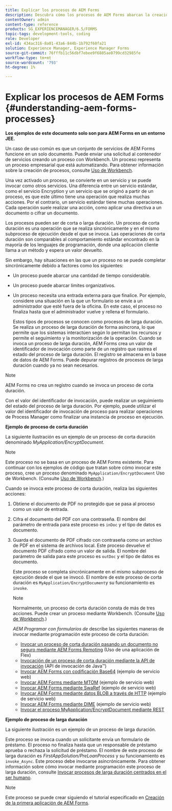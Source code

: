 ```yaml
---
title: Explicar los procesos de AEM Forms
description: Descubra cómo los procesos de AEM Forms abarcan la creación, el envío, la gestión de datos, la validación, la integración, la automatización del flujo de trabajo y la administración de resultados.
contentOwner: admin
content-type: reference
products: SG_EXPERIENCEMANAGER/6.5/FORMS
topic-tags: development-tools, coding
role: Developer
exl-id: 434ac316-8a01-43a6-844b-1b792f60fa21
solution: Experience Manager, Experience Manager Forms
source-git-commit: 76fffb11c56dbf7ebee9f6805ae0799cd32985fe
workflow-type: tm+mt
source-wordcount: '793'
ht-degree: 1%

---
```


# Explicar los procesos de AEM Forms {#understanding-aem-forms-processes}

**Los ejemplos de este documento solo son para AEM Forms en un entorno JEE.**

Un caso de uso común es que un conjunto de servicios de AEM Forms funcione en un solo documento. Puede enviar una solicitud al contenedor de servicios creando un proceso con Workbench. Un proceso representa un proceso empresarial que está automatizando. Para obtener información sobre la creación de procesos, consulte [Uso de Workbench](https://www.adobe.com/go/learn_aemforms_workbench_63).

Una vez activado un proceso, se convierte en un servicio y se puede invocar como otros servicios. Una diferencia entre un servicio estándar, como el servicio Encryption y un servicio que se originó a partir de un proceso, es que este último tiene una operación que realiza muchas acciones. Por el contrario, un servicio estándar tiene muchas operaciones. Cada operación suele realizar una acción, como aplicar una directiva a un documento o cifrar un documento.

Los procesos pueden ser de corta o larga duración. Un proceso de corta duración es una operación que se realiza sincrónicamente y en el mismo subproceso de ejecución desde el que se invoca. Las operaciones de corta duración son comparables al comportamiento estándar encontrado en la mayoría de los lenguajes de programación, donde una aplicación cliente llama a un método y espera un valor devuelto.

Sin embargo, hay situaciones en las que un proceso no se puede completar sincrónicamente debido a factores como los siguientes:

* Un proceso puede abarcar una cantidad de tiempo considerable.
* Un proceso puede abarcar límites organizativos.
* Un proceso necesita una entrada externa para que finalice. Por ejemplo, considere una situación en la que un formulario se envíe a un administrador que esté fuera de la oficina. En este caso, el proceso no finaliza hasta que el administrador vuelve y rellena el formulario.

  Estos tipos de procesos se conocen como procesos de larga duración. Se realiza un proceso de larga duración de forma asíncrona, lo que permite que los sistemas interactúen según lo permitan los recursos y permite el seguimiento y la monitorización de la operación. Cuando se invoca un proceso de larga duración, AEM Forms crea un valor de identificador de invocación como parte de un registro que rastrea el estado del proceso de larga duración. El registro se almacena en la base de datos de AEM Forms. Puede depurar registros de procesos de larga duración cuando ya no sean necesarios.

>[!NOTE]
>
>AEM Forms no crea un registro cuando se invoca un proceso de corta duración.

Con el valor del identificador de invocación, puede realizar un seguimiento del estado del proceso de larga duración. Por ejemplo, puede utilizar el valor del identificador de invocación de proceso para realizar operaciones de Process Manager como finalizar una instancia de proceso en ejecución.

**Ejemplo de proceso de corta duración**

La siguiente ilustración es un ejemplo de un proceso de corta duración denominado *MyApplication/EncryptDocument*.

>[!NOTE]
>
>Este proceso no se basa en un proceso de AEM Forms existente. Para continuar con los ejemplos de código que tratan sobre cómo invocar este proceso, cree un proceso denominado `MyApplication/EncryptDocument` Uso de Workbench. (Consulte [Uso de Workbench](https://www.adobe.com/go/learn_aemforms_workbench_63).)

Cuando se invoca este proceso de corta duración, realiza las siguientes acciones:

1. Obtiene el documento de PDF no protegido que se pasa al proceso como un valor de entrada.
1. Cifra el documento del PDF con una contraseña. El nombre del parámetro de entrada para este proceso es `inDoc` y el tipo de datos es documento.
1. Guarda el documento de PDF cifrado con contraseña como un archivo de PDF en el sistema de archivos local. Este proceso devuelve el documento PDF cifrado como un valor de salida. El nombre del parámetro de salida para este proceso es `outDoc` y el tipo de datos es documento.

   Este proceso se completa sincrónicamente en el mismo subproceso de ejecución desde el que se invocó. El nombre de este proceso de corta duración es `MyApplication/EncryptDocument`y su funcionamiento es `invoke`.

   >[!NOTE]
   >
   >Normalmente, un proceso de corta duración consta de más de tres acciones. Puede crear un proceso mediante Workbench. (Consulte [Uso de Workbench](https://www.adobe.com/go/learn_aemforms_workbench_63).)

   *AEM Programar con formularios de* describe las siguientes maneras de invocar mediante programación este proceso de corta duración:

   * [Invocar un proceso de corta duración pasando un documento no seguro mediante AEM Forms Remoting](/help/forms/developing/invoking-aem-forms-using-remoting.md#invoking-a-short-lived-process-by-passing-an-unsecure-document-using-remoting) (Uso de una aplicación de Flex)
   * [Invocación de un proceso de corta duración mediante la API de invocación](/help/forms/developing/invoking-aem-forms-using-java.md#invoking-a-short-lived-process-using-the-invocation-api) (API de invocación de Java™)
   * [Invocar AEM Forms con codificación Base64](/help/forms/developing/invoking-aem-forms-using-web.md#invoking-aem-forms-using-base64-encoding) (ejemplo de servicio web)
   * [Invocar AEM Forms mediante MTOM](/help/forms/developing/invoking-aem-forms-using-web.md#invoking-aem-forms-using-mtom) (ejemplo de servicio web)
   * [Invocar AEM Forms mediante SwaRef](/help/forms/developing/invoking-aem-forms-using-web.md#invoking-aem-forms-using-swaref) (ejemplo de servicio web)
   * [Invocar AEM Forms mediante datos BLOB a través de HTTP](/help/forms/developing/invoking-aem-forms-using-web.md#invoking-aem-forms-using-blob-data-over-http) (ejemplo de servicio web)
   * [Invocar AEM Forms mediante DIME](/help/forms/developing/invoking-aem-forms-using-web.md#invoking-aem-forms-using-dime) (ejemplo de servicio web)
   * [Invocar el proceso MyApplication/EncryptDocument mediante REST](/help/forms/developing/invoking-aem-forms-using-rest.md)

**Ejemplo de proceso de larga duración**

La siguiente ilustración es un ejemplo de un proceso de larga duración.

Este proceso se invoca cuando un solicitante envía un formulario de préstamo. El proceso no finaliza hasta que un responsable de préstamo aprueba o rechaza la solicitud de préstamo. El nombre de este proceso de larga duración es *FirstAppSolution/PreLoanProcess* y su funcionamiento es `invoke_Async`. Este proceso debe invocarse asincrónicamente. Para obtener información sobre cómo invocar mediante programación este proceso de larga duración, consulte [Invocar procesos de larga duración centrados en el ser humano](/help/forms/developing/invoking-human-centric-long-lived.md#invoking-human-centric-long-lived-processes).

>[!NOTE]
>
>Este proceso se puede crear siguiendo el tutorial especificado en [Creación de la primera aplicación de AEM Forms](https://www.adobe.com/go/learn_aemforms_firstapp_ds_63).
